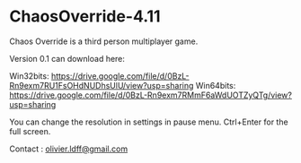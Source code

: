 # ChaosOverride-4.11
Chaos Override is a third person multiplayer game.

Version 0.1 can download here:

Win32bits:
https://drive.google.com/file/d/0BzL-Rn9exm7RU1FsOHdNUDhsUlU/view?usp=sharing
Win64bits:
https://drive.google.com/file/d/0BzL-Rn9exm7RMmF6aWdUOTZyQTg/view?usp=sharing

You can change the resolution in settings in pause menu.
Ctrl+Enter for the full screen.

Contact : olivier.ldff@gmail.com
